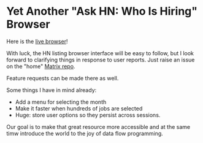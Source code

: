 # Yet Another "Ask HN: Who Is Hiring" Browser
Here is the [live browser](https://kennytilton.github.io/whoishiring/)!

With luck, the HN listing browser interface will be easy to follow, but I look forward to clarifying things in response to user reports. Just raise an issue on the "home" [Matrix repo](https://github.com/kennytilton/matrix).

Feature requests can be made there as well.

Some things I have in mind already:
* Add a menu for selecting the month
* Make it faster when hundreds of jobs are selected
* Huge: store user options so they persist across sessions.

Our goal is to make that great resource more accessible and at the same timw introduce the world to the joy of data flow programming.
